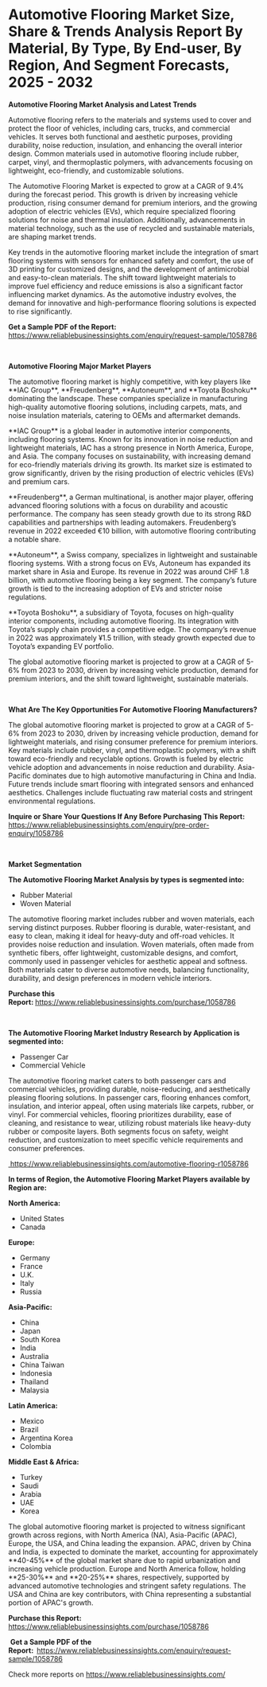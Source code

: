 <p><h1>Automotive Flooring Market Size, Share & Trends Analysis Report By Material, By Type, By End-user, By Region, And Segment Forecasts, 2025 - 2032</h1></p><p><strong>Automotive Flooring Market Analysis and Latest Trends</strong></p>
<p><p>Automotive flooring refers to the materials and systems used to cover and protect the floor of vehicles, including cars, trucks, and commercial vehicles. It serves both functional and aesthetic purposes, providing durability, noise reduction, insulation, and enhancing the overall interior design. Common materials used in automotive flooring include rubber, carpet, vinyl, and thermoplastic polymers, with advancements focusing on lightweight, eco-friendly, and customizable solutions.</p><p>The Automotive Flooring Market is expected to grow at a CAGR of 9.4% during the forecast period. This growth is driven by increasing vehicle production, rising consumer demand for premium interiors, and the growing adoption of electric vehicles (EVs), which require specialized flooring solutions for noise and thermal insulation. Additionally, advancements in material technology, such as the use of recycled and sustainable materials, are shaping market trends.</p><p>Key trends in the automotive flooring market include the integration of smart flooring systems with sensors for enhanced safety and comfort, the use of 3D printing for customized designs, and the development of antimicrobial and easy-to-clean materials. The shift toward lightweight materials to improve fuel efficiency and reduce emissions is also a significant factor influencing market dynamics. As the automotive industry evolves, the demand for innovative and high-performance flooring solutions is expected to rise significantly.</p></p>
<p><strong>Get a Sample PDF of the Report:&nbsp;</strong> <a href="https://www.reliablebusinessinsights.com/enquiry/request-sample/1058786?utm_campaign=1950&utm_medium=2&utm_source=Github&utm_content=ia&utm_term=22012025&utm_id=automotive-flooring">https://www.reliablebusinessinsights.com/enquiry/request-sample/1058786</a></p>
<p>&nbsp;</p>
<p><strong>Automotive Flooring Major Market Players</strong></p>
<p><p>The automotive flooring market is highly competitive, with key players like **IAC Group**, **Freudenberg**, **Autoneum**, and **Toyota Boshoku** dominating the landscape. These companies specialize in manufacturing high-quality automotive flooring solutions, including carpets, mats, and noise insulation materials, catering to OEMs and aftermarket demands.</p><p>**IAC Group** is a global leader in automotive interior components, including flooring systems. Known for its innovation in noise reduction and lightweight materials, IAC has a strong presence in North America, Europe, and Asia. The company focuses on sustainability, with increasing demand for eco-friendly materials driving its growth. Its market size is estimated to grow significantly, driven by the rising production of electric vehicles (EVs) and premium cars.</p><p>**Freudenberg**, a German multinational, is another major player, offering advanced flooring solutions with a focus on durability and acoustic performance. The company has seen steady growth due to its strong R&D capabilities and partnerships with leading automakers. Freudenberg’s revenue in 2022 exceeded €10 billion, with automotive flooring contributing a notable share.</p><p>**Autoneum**, a Swiss company, specializes in lightweight and sustainable flooring systems. With a strong focus on EVs, Autoneum has expanded its market share in Asia and Europe. Its revenue in 2022 was around CHF 1.8 billion, with automotive flooring being a key segment. The company’s future growth is tied to the increasing adoption of EVs and stricter noise regulations.</p><p>**Toyota Boshoku**, a subsidiary of Toyota, focuses on high-quality interior components, including automotive flooring. Its integration with Toyota’s supply chain provides a competitive edge. The company’s revenue in 2022 was approximately ¥1.5 trillion, with steady growth expected due to Toyota’s expanding EV portfolio.</p><p>The global automotive flooring market is projected to grow at a CAGR of 5-6% from 2023 to 2030, driven by increasing vehicle production, demand for premium interiors, and the shift toward lightweight, sustainable materials.</p></p>
<p>&nbsp;</p>
<p><strong>What Are The Key Opportunities For Automotive Flooring Manufacturers?</strong></p>
<p><p>The global automotive flooring market is projected to grow at a CAGR of 5-6% from 2023 to 2030, driven by increasing vehicle production, demand for lightweight materials, and rising consumer preference for premium interiors. Key materials include rubber, vinyl, and thermoplastic polymers, with a shift toward eco-friendly and recyclable options. Growth is fueled by electric vehicle adoption and advancements in noise reduction and durability. Asia-Pacific dominates due to high automotive manufacturing in China and India. Future trends include smart flooring with integrated sensors and enhanced aesthetics. Challenges include fluctuating raw material costs and stringent environmental regulations.</p></p>
<p><strong>Inquire or Share Your Questions If Any Before Purchasing This Report:</strong> <a href="https://www.reliablebusinessinsights.com/enquiry/pre-order-enquiry/1058786?utm_campaign=1950&utm_medium=2&utm_source=Github&utm_content=ia&utm_term=22012025&utm_id=automotive-flooring">https://www.reliablebusinessinsights.com/enquiry/pre-order-enquiry/1058786</a></p>
<p>&nbsp;</p>
<p><strong>Market Segmentation</strong></p>
<p><strong>The Automotive Flooring Market Analysis by types is segmented into:</strong></p>
<p><ul><li>Rubber Material</li><li>Woven Material</li></ul></p>
<p><p>The automotive flooring market includes rubber and woven materials, each serving distinct purposes. Rubber flooring is durable, water-resistant, and easy to clean, making it ideal for heavy-duty and off-road vehicles. It provides noise reduction and insulation. Woven materials, often made from synthetic fibers, offer lightweight, customizable designs, and comfort, commonly used in passenger vehicles for aesthetic appeal and softness. Both materials cater to diverse automotive needs, balancing functionality, durability, and design preferences in modern vehicle interiors.</p></p>
<p><strong>Purchase this Report:&nbsp;</strong><a href="https://www.reliablebusinessinsights.com/purchase/1058786?utm_campaign=1950&utm_medium=2&utm_source=Github&utm_content=ia&utm_term=22012025&utm_id=automotive-flooring">https://www.reliablebusinessinsights.com/purchase/1058786</a></p>
<p>&nbsp;</p>
<p><strong>The Automotive Flooring Market Industry Research by Application is segmented into:</strong></p>
<p><ul><li>Passenger Car</li><li>Commercial Vehicle</li></ul></p>
<p><p>The automotive flooring market caters to both passenger cars and commercial vehicles, providing durable, noise-reducing, and aesthetically pleasing flooring solutions. In passenger cars, flooring enhances comfort, insulation, and interior appeal, often using materials like carpets, rubber, or vinyl. For commercial vehicles, flooring prioritizes durability, ease of cleaning, and resistance to wear, utilizing robust materials like heavy-duty rubber or composite layers. Both segments focus on safety, weight reduction, and customization to meet specific vehicle requirements and consumer preferences.</p></p>
<p><a href="https://www.reliablebusinessinsights.com/automotive-flooring-r1058786?utm_campaign=1950&utm_medium=2&utm_source=Github&utm_content=ia&utm_term=22012025&utm_id=automotive-flooring">&nbsp;https://www.reliablebusinessinsights.com/automotive-flooring-r1058786</a></p>
<p><strong>In terms of Region, the Automotive Flooring Market Players available by Region are:</strong></p>
<p>
    <p> <strong> North America: </strong>
        <ul>
            <li>United States</li>
            <li>Canada</li>
        </ul>
        </p> 
    <p> <strong> Europe: </strong>
        <ul>
            <li>Germany</li>
            <li>France</li>
            <li>U.K.</li>
            <li>Italy</li>
            <li>Russia</li>
        </ul>
        </p> 
    <p> <strong> Asia-Pacific: </strong>
        <ul>
            <li>China</li>
            <li>Japan</li>
            <li>South Korea</li>
            <li>India</li>
            <li>Australia</li>
            <li>China Taiwan</li>
            <li>Indonesia</li>
            <li>Thailand</li>
            <li>Malaysia</li>
        </ul>
        </p> 
    <p> <strong> Latin America: </strong>
        <ul>
            <li>Mexico</li>
            <li>Brazil</li>
            <li>Argentina Korea</li>
            <li>Colombia</li>
        </ul>
        </p> 
    <p> <strong> Middle East & Africa: </strong>
        <ul>
            <li>Turkey</li>
            <li>Saudi</li>
            <li>Arabia</li>
            <li>UAE</li>
            <li>Korea</li>
        </ul>
    </p>
    </p>
<p><p>The global automotive flooring market is projected to witness significant growth across regions, with North America (NA), Asia-Pacific (APAC), Europe, the USA, and China leading the expansion. APAC, driven by China and India, is expected to dominate the market, accounting for approximately **40-45%** of the global market share due to rapid urbanization and increasing vehicle production. Europe and North America follow, holding **25-30%** and **20-25%** shares, respectively, supported by advanced automotive technologies and stringent safety regulations. The USA and China are key contributors, with China representing a substantial portion of APAC's growth.</p></p>
<p><strong>Purchase this Report: </strong><a href="https://www.reliablebusinessinsights.com/purchase/1058786?utm_campaign=1950&utm_medium=2&utm_source=Github&utm_content=ia&utm_term=22012025&utm_id=automotive-flooring">https://www.reliablebusinessinsights.com/purchase/1058786</a></p>
<p>&nbsp;<strong>Get a Sample PDF of the Report:&nbsp;&nbsp;</strong><a href="https://www.reliablebusinessinsights.com/enquiry/request-sample/1058786?utm_campaign=1950&utm_medium=2&utm_source=Github&utm_content=ia&utm_term=22012025&utm_id=automotive-flooring">https://www.reliablebusinessinsights.com/enquiry/request-sample/1058786</a></p>
<p><strong></strong></p>
<p>Check more reports on <a href="https://www.reliablebusinessinsights.com/?utm_campaign=1950&utm_medium=2&utm_source=Github&utm_content=ia&utm_term=22012025&utm_id=automotive-flooring">https://www.reliablebusinessinsights.com/</a></p>